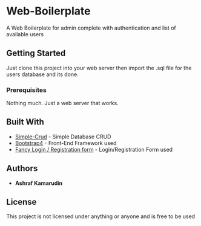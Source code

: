 # Web-Boilerplate

A Web Boilerplate for admin complete with authentication and list of available users

## Getting Started

Just clone this project into your web server then import the .sql file for the users database and its done.

### Prerequisites

Nothing much. Just a web server that works.

## Built With

* [Simple-Crud](https://github.com/ashrafkamarudin/simple-crud) - Simple Database CRUD
* [Bootstrap4](https://v4-alpha.getbootstrap.com/) - Front-End Framework used  
* [Fancy Login / Registration form](https://bootsnipp.com/snippets/vORj6) - Login/Registration Form used
## Authors

* **Ashraf Kamarudin**

## License

This project is not licensed under anything or anyone and is free to be used
